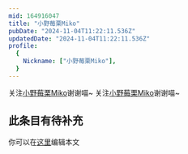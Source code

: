 ```yaml
---
mid: 164916047
title: "小野莓栗Miko"
pubDate: "2024-11-04T11:22:11.536Z"
updatedDate: "2024-11-04T11:22:11.536Z"
profile:
  {
    Nickname: ["小野莓栗Miko"],
  }
---
```


关注[小野莓栗Miko](https://space.bilibili.com/164916047)谢谢喵~ 关注[小野莓栗Miko](https://space.bilibili.com/164916047)谢谢喵~

## 此条目有待补充
你可以在[这里](https://github.com/Yuhanawa/VTuber.ICU/edit/master/src/content/v/小野莓栗Miko/index.md)编辑本文
